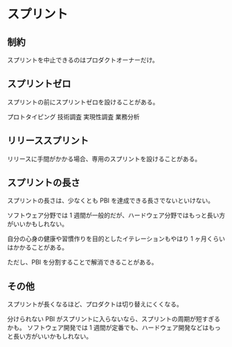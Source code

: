 # スプリント

## 制約

スプリントを中止できるのはプロダクトオーナーだけ。

## スプリントゼロ

スプリントの前にスプリントゼロを設けることがある。

プロトタイピング
技術調査
実現性調査
業務分析

## リリーススプリント

リリースに手間がかかる場合、専用のスプリントを設けることがある。

## スプリントの長さ

スプリントの長さは、少なくとも PBI を達成できる長さでないといけない。

ソフトウェア分野では 1 週間が一般的だが、ハードウェア分野ではもっと長い方がいいかもしれない。

自分の心身の健康や習慣作りを目的としたイテレーションもやはり 1 ヶ月くらいはかかることがある。

ただし、PBI を分割することで解消できることがある。

## その他

スプリントが長くなるほど、プロダクトは切り替えにくくなる。

分けられない PBI がスプリントに入らないなら、スプリントの周期が短すぎるかも。
ソフトウェア開発では 1 週間が定番でも、ハードウェア開発などはもっと長い方がいいかもしれない。
